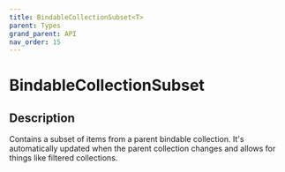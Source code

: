 ```yaml
---
title: BindableCollectionSubset<T>
parent: Types
grand_parent: API
nav_order: 15
---
```


# BindableCollectionSubset<T>

## Description

Contains a subset of items from a parent bindable collection. It's automatically updated when the parent collection changes and allows for things like filtered collections.
